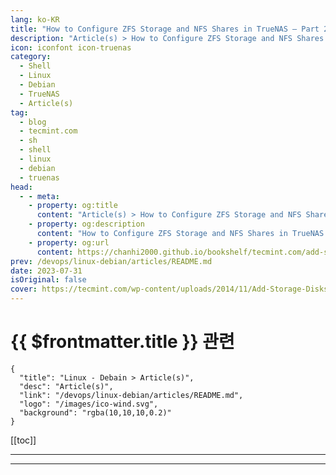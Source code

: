 ```yaml
---
lang: ko-KR
title: "How to Configure ZFS Storage and NFS Shares in TrueNAS – Part 2"
description: "Article(s) > How to Configure ZFS Storage and NFS Shares in TrueNAS – Part 2"
icon: iconfont icon-truenas
category: 
  - Shell
  - Linux
  - Debian
  - TrueNAS
  - Article(s)
tag: 
  - blog
  - tecmint.com
  - sh
  - shell
  - linux
  - debian
  - truenas
head:
  - - meta:
    - property: og:title
      content: "Article(s) > How to Configure ZFS Storage and NFS Shares in TrueNAS – Part 2"
    - property: og:description
      content: "How to Configure ZFS Storage and NFS Shares in TrueNAS – Part 2"
    - property: og:url
      content: https://chanhi2000.github.io/bookshelf/tecmint.com/add-storage-disks-to-truenas-server.html
prev: /devops/linux-debian/articles/README.md
date: 2023-07-31
isOriginal: false
cover: https://tecmint.com/wp-content/uploads/2014/11/Add-Storage-Disks-to-TrueNAS.png
---
```


# {{ $frontmatter.title }} 관련

```component VPCard
{
  "title": "Linux - Debain > Article(s)",
  "desc": "Article(s)",
  "link": "/devops/linux-debian/articles/README.md",
  "logo": "/images/ico-wind.svg",
  "background": "rgba(10,10,10,0.2)"
}
```

[[toc]]

---

<SiteInfo
  name="How to Configure ZFS Storage and NFS Shares in TrueNAS – Part 2"
  desc="In this article, we will cover the configuration of TrueNAS to set up ZFS storage disks and enable NFS share on TrueNAS to share on Unix and Windows systems."
  url="https://tecmint.com/add-storage-disks-to-truenas-server"
  logo="https://tecmint.com/wp-content/uploads/2020/07/favicon.ico"
  preview="https://tecmint.com/wp-content/uploads/2014/11/Add-Storage-Disks-to-TrueNAS.png"/>

<!-- TODO: 작성 -->

---

<TagLinks />